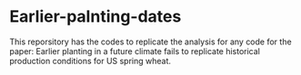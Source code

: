 # Earlier-palnting-dates
This reporsitory has the codes to replicate the analysis for any code for the paper: Earlier planting in a future climate fails to replicate historical production conditions for US spring wheat.
